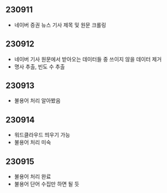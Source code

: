 ## 230911
- 네이버 증권 뉴스 기사 제목 및 원문 크롤링

## 230912
- 네이버 기사 원문에서 받아오는 데이터들 중 쓰이지 않을 데이터 제거
- 명사 추출, 빈도 수 추출

## 230913
- 불용어 처리 알아봤음

## 230914
- 워드클라우드 띄우기 가능
- 불용어 처리 미숙

## 230915
- 불용어 처리 완료
- 불용어 단어 수집만 하면 될 듯
